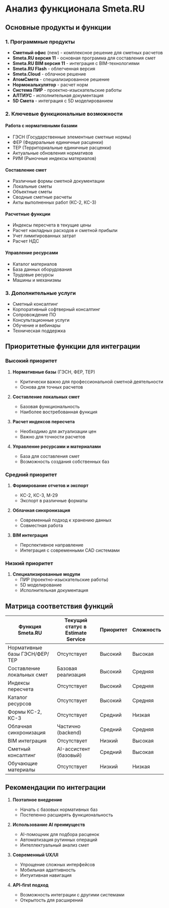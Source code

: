 # Анализ функционала Smeta.RU

## Основные продукты и функции

### 1. Программные продукты
- **Сметный офис** (new) - комплексное решение для сметных расчетов
- **Smeta.RU версия 11** - основная программа для составления смет
- **Smeta.RU BIM версия 11** - интеграция с BIM-технологиями
- **Smeta.RU Flash** - облегченная версия
- **Smeta.Cloud** - облачное решение
- **АтомСмета** - специализированное решение
- **Нормокалькулятор** - расчет норм
- **Система ПИР** - проектно-изыскательские работы
- **АЛТИУС** - исполнительная документация
- **5D Смета** - интеграция с 5D моделированием

### 2. Ключевые функциональные возможности

#### Работа с нормативными базами
- ГЭСН (Государственные элементные сметные нормы)
- ФЕР (Федеральные единичные расценки)
- ТЕР (Территориальные единичные расценки)
- Актуальные обновления нормативов
- РИМ (Рыночные индексы материалов)

#### Составление смет
- Различные формы сметной документации
- Локальные сметы
- Объектные сметы
- Сводные сметные расчеты
- Акты выполненных работ (КС-2, КС-3)

#### Расчетные функции
- Индексы пересчета в текущие цены
- Расчет накладных расходов и сметной прибыли
- Учет лимитированных затрат
- Расчет НДС

#### Управление ресурсами
- Каталог материалов
- База данных оборудования
- Трудовые ресурсы
- Машины и механизмы

### 3. Дополнительные услуги
- Сметный консалтинг
- Корпоративный софтверный консалтинг
- Сопровождение ПО
- Консультационные услуги
- Обучение и вебинары
- Техническая поддержка

## Приоритетные функции для интеграции

### Высокий приоритет
1. **Нормативные базы** (ГЭСН, ФЕР, ТЕР)
   - Критически важно для профессиональной сметной деятельности
   - Основа для точных расчетов

2. **Составление локальных смет**
   - Базовая функциональность
   - Наиболее востребованная функция

3. **Расчет индексов пересчета**
   - Необходимо для актуализации цен
   - Важно для точности расчетов

4. **Управление ресурсами и материалами**
   - База для составления смет
   - Возможность создания собственных баз

### Средний приоритет
1. **Формирование отчетов и экспорт**
   - КС-2, КС-3, М-29
   - Экспорт в различные форматы

2. **Облачная синхронизация**
   - Современный подход к хранению данных
   - Совместная работа

3. **BIM интеграция**
   - Перспективное направление
   - Интеграция с современными CAD системами

### Низкий приоритет
1. **Специализированные модули**
   - ПИР (проектно-изыскательские работы)
   - 5D моделирование
   - Исполнительная документация

## Матрица соответствия функций

| Функция Smeta.RU | Текущий статус в Estimate Service | Приоритет | Сложность |
|------------------|-----------------------------------|-----------|-----------|
| Нормативные базы ГЭСН/ФЕР/ТЕР | Отсутствует | Высокий | Высокая |
| Составление локальных смет | Базовая реализация | Высокий | Средняя |
| Индексы пересчета | Отсутствует | Высокий | Средняя |
| Каталог ресурсов | Отсутствует | Высокий | Средняя |
| Формы КС-2, КС-3 | Отсутствует | Средний | Низкая |
| Облачная синхронизация | Частично (backend) | Средний | Средняя |
| BIM интеграция | Отсутствует | Низкий | Высокая |
| Сметный консалтинг | AI-ассистент (базовый) | Средний | Высокая |
| Обучающие материалы | Отсутствует | Низкий | Низкая |

## Рекомендации по интеграции

1. **Поэтапное внедрение**
   - Начать с базовых нормативных баз
   - Постепенно расширять функциональность

2. **Использование AI преимуществ**
   - AI-помощник для подбора расценок
   - Автоматизация рутинных операций
   - Интеллектуальный анализ смет

3. **Современный UX/UI**
   - Упрощение сложных интерфейсов
   - Мобильная адаптивность
   - Интуитивная навигация

4. **API-first подход**
   - Возможность интеграции с другими системами
   - Открытость для расширений
